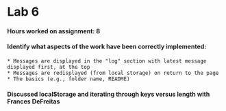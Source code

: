 # Lab 6

#### Hours worked on assignment: 8

#### Identify what aspects of the work have been correctly implemented: 
	* Messages are displayed in the "log" section with latest message displayed first, at the top
	* Messages are redisplayed (from local storage) on return to the page
	* The basics (e.g., folder name, README)

#### Discussed localStorage and iterating through keys versus length with Frances DeFreitas

